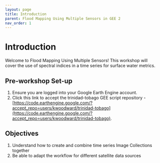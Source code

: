 ```yaml
---
layout: page
title: Introduction
parent: Flood Mapping Using Multiple Sensors in GEE 2
nav_order: 1
---
```


# Introduction

Welcome to Flood Mapping Using Multiple Sensors! This workshop will cover the use of spectral indices in a time series for surface water metrics. 

## Pre-workshop Set-up
1. Ensure you are logged into your Google Earth Engine account.
2. Click this link to accept the trinidad-tobago GEE script repository - [https://code.earthengine.google.com/?accept_repo=users/kwoodward/trinidad-tobago](https://code.earthengine.google.com/?accept_repo=users/kwoodward/trinidad-tobago).


## Objectives
1. Understand how to create and combine time series Image Collections together
2. Be able to adapt the workflow for different satellite data sources